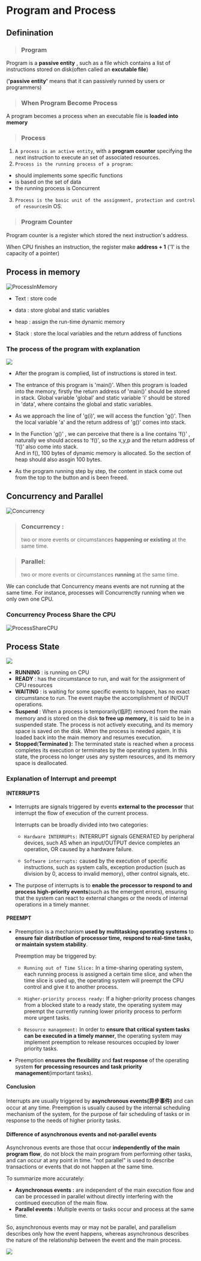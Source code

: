 # Program and Process

## Definination

> ### Program

 Program is a **passive entity** , such as a file which contains a list of instructions stored on disk(often called an **excutable file**)

 (**'passive entity'** means that it can passively runned by users or programmers)



> ### When Program Become Process

A program becomes a process when an executable file is **loaded into** **memory**



> ### Process

1. `A process is an active entity`, with a **program counter** specifying the next instruction to execute an set of associated resources.
2. `Process is the running process of a program:`

- should implements some specific functions
- is based on the set of data
- the running process is Concurrent

3. `Process is the basic unit of the assignment, protection and control of resources`in OS. 



> ### Program Counter

Program counter is a register which stored the next instruction's address.

When CPU finishes an instruction, the register make **address + 1** ('1' is the capacity of a pointer)







## Process in memory

![ProcessInMemory](./ConceptAndStatusIMG/ProcessInMemory.png)

- Text : store code
- data : store global and static variables

- heap : assign the run-time dynamic memory
- Stack : store the local variables and the return address of functions



### The process of the program with explanation

![](ConceptAndStatusIMG/ProcessOfProgram.png)

- After the program is complied, list of instructions is stored in text.

- The entrance of this program is 'main()'. When this program is loaded into the memory, firstly the return address of 'main()' should be stored in stack.                                                                            Global variable 'global' and static variable 'i' should be stored in 'data', where contains the global and static variables.

- As we approach the line of 'g(i)', we will access the function 'g()'. 
  Then the local variable 'a' and the return address of 'g()' comes into stack.
- In the Function 'g()' , we can perceive that there is a line contains 'f()' , naturally we should access to 'f()', so the x,y,p and the return address of 'f()' also come into stack.                                                              
  And in f(), 100 bytes of dynamic memory is allocated. So the section of heap should also assgin 100 bytes.
- As the program running step by step, the content in stack come out from the top to the button and is been freeed.





## Concurrency and Parallel

![Concurrency](./ConceptAndStatusIMG/Concurrency.png)

> ### Concurrency :
>
> two or more events or circumstances **happening or existing** at the same time.



> ### Parallel:
>
> two or more events or circumstances **running** at the same time.



We can conclude that Concurrency means events are not running at the same time. For instance, processes will Concurrenctly running when we only own one CPU.

### Concurrency Process Share the CPU

![ProcessShareCPU](./ConceptAndStatusIMG/ProcessShareCPU.png)







## Process State

![](ConceptAndStatusIMG/ProcessStates.png)



- **RUNNING** : is running on CPU
- **READY** : has the circumstance to run, and wait for the assignment of CPU resources
- **WAITING** : is waiting for some specific events to happen, has no exact circumstance to run.
  The event maybe the accomplishment of IN/OUT operations.
- **Suspend** : When a process is temporarily(临时) removed from the main memory and is stored on the disk **to free up memory,** it is said to be in a suspended state. The process is not actively executing, and its memory space is saved on the disk.
  When the process is needed again, it is loaded back into the main memory and resumes execution.
- **Stopped**(**Terminated ):** The terminated state is reached when a process completes its execution or terminates by the operating system. In this state, the process no longer uses any system resources, and its memory space is deallocated.



### Explanation of Interrupt and preempt

#### INTERRUPTS

- Interrupts are signals triggered by events **external to the processor** that interrupt the flow of execution of the current process. 


  Interrupts can be broadly divided into two categories:

  - `Hardware INTERRUPts:` INTERRUPT signals GENERATED by peripheral devices, such AS when an input/OUTPUT device completes an operation, OR caused by a hardware failure.

  - `Software interrupts:` caused by the execution of specific instructions, such as system calls, exception production (such as division by 0, access to invalid memory), other control signals, etc.

- The purpose of interrupts is to **enable the processor to respond to and process high-priority events**(such as the emergent errors), ensuring that the system can react to external changes or the needs of internal operations in a timely manner.



#### PREEMPT

- Preemption is a mechanism **used by multitasking operating systems** to **ensure fair distribution of processor time,** **respond to real-time tasks, or maintain system stability**.
  

  Preemption may be triggered by:

  - `Running out of Time Slice:` In a time-sharing operating system, each running process is assigned a certain time slice, and when the time slice is used up, the operating system will preempt the CPU control and give it to another process.

  - `Higher-priority process ready:` If a higher-priority process changes from a blocked state to a ready state, the operating system may preempt the currently running lower priority process to perform more urgent tasks.
  - `Resource management:` In order to **ensure that critical system tasks can be executed in a timely manner**, the operating system may implement preemption to release resources occupied by lower priority tasks.

- Preemption **ensures the flexibility** and **fast response** of the operating system **for processing resources and task priority management**(important tasks).



#### Conclusion

Interrupts are usually triggered by **asynchronous events(异步事件)** and can occur at any time. Preemption is usually caused by the internal scheduling mechanism of the system, for the purpose of fair scheduling of tasks or in response to the needs of higher priority tasks.



#### Difference of asynchronous events and not-parallel events

Asynchronous events are those that occur **independently of the main program flow**, do not block the main program from performing other tasks, and can occur at any point in time. "not parallel" is used to describe transactions or events that do not happen at the same time.

To summarize more accurately:
- **Asynchronous events  :** are independent of the main execution flow and can be processed in parallel without directly interfering with the continued execution of the main flow.
- **Parallel events  :** Multiple events or tasks occur and process at the same time.

So, asynchronous events may or may not be parallel, and parallelism describes only how the event happens, whereas asynchronous describes the nature of the relationship between the event and the main process.

![](ConceptAndStatusIMG/Difference0.png)